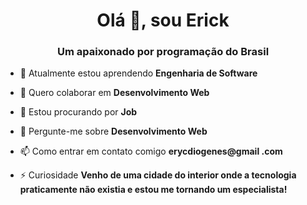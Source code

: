<h1 align="center">Olá 👋, sou Erick</h1>
<h3 align="center">Um apaixonado por programação do Brasil</h3>

- 🌱 Atualmente estou aprendendo **Engenharia de Software**

- 👯 Quero colaborar em **Desenvolvimento Web**

- 🤝 Estou procurando por **Job**

- 💬 Pergunte-me sobre **Desenvolvimento Web**

- 📫 Como entrar em contato comigo **erycdiogenes@gmail .com**

- ⚡ Curiosidade **Venho de uma cidade do interior onde a tecnologia praticamente não existia e estou me tornando um especialista!**


